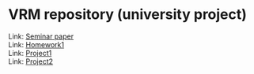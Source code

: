 # VRM repository (university project)
Link: [Seminar paper](paper)  
Link: [Homework1](homework1)  
Link: [Project1](project1)  
Link: [Project2](project2)
